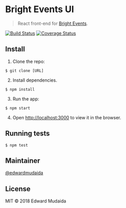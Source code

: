  # Bright Events UI

> React front-end for [Bright Events](https://github.com/EdwardMudaida/Bright-Events).

[![Build Status](https://travis-ci.org/EdwardMudaida/Bright-Events-UI.svg?branch=master)](https://travis-ci.org/EdwardMudaida/Bright-Events-UI) [![Coverage Status](https://coveralls.io/repos/github/EdwardMudaida/Bright-Events-UI/badge.svg?branch=master)](https://coveralls.io/github/EdwardMudaida/Bright-Events-UI?branch=master)

## Install

1. Clone the repo: 
```
$ git clone [URL]
```
2. Install dependencies.
```
$ npm install
```
3. Run the app:
```
$ npm start
```
4. Open [http://localhost:3000](http://localhost:3000) to view it in the browser.
## Running tests

```
$ npm test
```

## Maintainer

[@edwardmudaida](https://github.com/edwardmudaida) 

## License

MIT © 2018 Edward Mudaida
